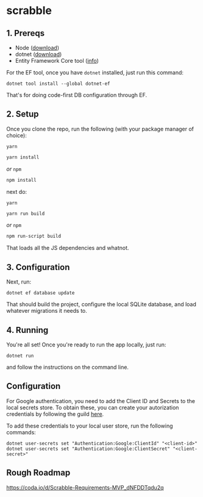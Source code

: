 # scrabble

## 1. Prereqs

- Node ([download](https://nodejs.org/en/download/))
- dotnet ([download](https://dotnet.microsoft.com/download))
- Entity Framework Core tool ([info](https://docs.microsoft.com/en-us/ef/core/cli/dotnet))

For the EF tool, once you have `dotnet` installed, just run this command:
```
dotnet tool install --global dotnet-ef
```

That's for doing code-first DB configuration through EF.

## 2. Setup

Once you clone the repo, run the following (with your package manager of choice):

`yarn`
```sh
yarn install
```
_or_ `npm`
```sh
npm install
```

next do:

`yarn`
```sh
yarn run build
```
_or_ `npm`
```sh
npm run-script build
```

That loads all the JS dependencies and whatnot.

## 3. Configuration

Next, run:

```
dotnet ef database update
```

That should build the project, configure the local SQLite database, and load whatever migrations it needs to.

## 4. Running

You're all set! Once you're ready to run the app locally, just run:

```
dotnet run
```

and follow the instructions on the command line.

## Configuration

For Google authentication, you need to add the Client ID and Secrets to the local secrets store.  To obtain these, you can create your autorization credentials by following the guild [here](https://developers.google.com/identity/sign-in/web/sign-in).

To add these credentials to your local user store, run the following commands:

```
dotnet user-secrets set "Authentication:Google:ClientId" "<client-id>"
dotnet user-secrets set "Authentication:Google:ClientSecret" "<client-secret>"
```

## Rough Roadmap

https://coda.io/d/Scrabble-Requirements-MVP_dNFDDTqdu2q
